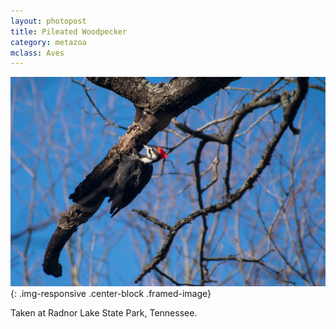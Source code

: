 ```yaml
---
layout: photopost
title: Pileated Woodpecker
category: metazoa
mclass: Aves
---
```


![Pileated Woodpecker](/images/20180303_pileated_woodpecker_small.jpg){: .img-responsive .center-block .framed-image}

Taken at Radnor Lake State Park, Tennessee.
